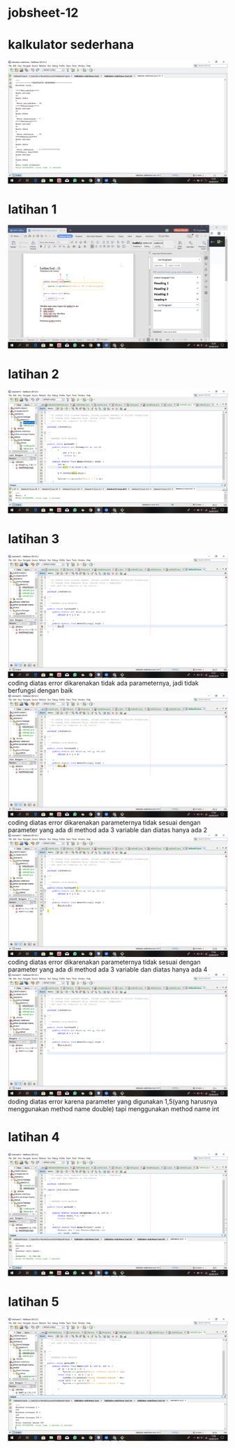 # jobsheet-12
# kalkulator sederhana
![Alt Text](https://github.com/divamaretta/jobsheet-12/blob/master/Screenshot%20(211).png)
# latihan 1
![Alt Text](https://github.com/divamaretta/jobsheet-12/blob/master/Screenshot%20(215).png)
# latihan 2
![Alt Text](https://github.com/divamaretta/jobsheet-12/blob/master/Screenshot%20(216).png)
# latihan 3
![Alt Text](https://github.com/divamaretta/jobsheet-12/blob/master/Screenshot%20(222).png)
coding diatas error dikarenakan tidak ada parameternya, jadi tidak berfungsi dengan baik
![Alt Text](https://github.com/divamaretta/jobsheet-12/blob/master/Screenshot%20(223).png)
coding diatas error dikarenakan parameternya tidak sesuai dengan parameter yang ada di method ada 3 variable dan diatas hanya ada 2
![Alt Text](https://github.com/divamaretta/jobsheet-12/blob/master/Screenshot%20(224).png)
coding diatas error dikarenakan parameternya tidak sesuai dengan parameter yang ada di method ada 3 variable dan diatas hanya ada 4
![Alt Text](https://github.com/divamaretta/jobsheet-12/blob/master/Screenshot%20(225).png)
doding diatas error karena parameter yang digunakan 1,5(yang harusnya menggunakan method name double) tapi menggunakan method name int
# latihan 4
![Alt Text](https://github.com/divamaretta/jobsheet-12/blob/master/Screenshot%20(218).png)
# latihan 5
![Alt Text](https://github.com/divamaretta/jobsheet-12/blob/master/Screenshot%20(220).png)

